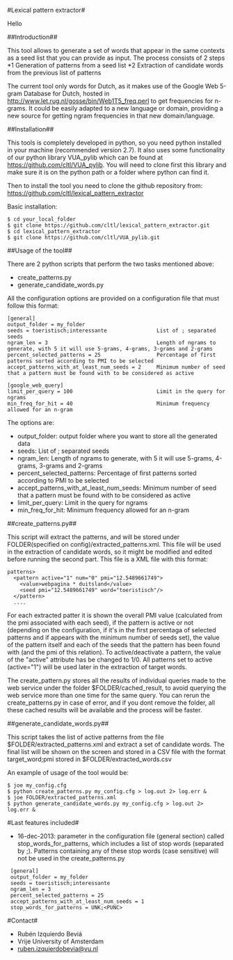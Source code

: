 #Lexical pattern extractor#

Hello

##Introduction##

This tool allows to generate a set of words that appear in the same contexts as a seed list that you can provide as input. The process consists of 2 steps
*1 Generation of patterns from a seed list
*2 Extraction of candidate words from the previous list of patterns

The current tool only words for Dutch, as it makes use of the Google Web 5-gram Database for Dutch, hosted in http://www.let.rug.nl/gosse/bin/Web1T5_freq.perl to
get frequencies for n-grams. It could be easily adapted to a new language or domain, providing a new source for getting ngram frequencies in that new domain/language.


##Installation##

This tools is completely developed in python, so you need python installed in your machine (recommended version 2.7). It also uses
some functionality of our python library VUA_pylib which can be found at https://github.com/cltl/VUA_pylib. You will need to clone
first this library and make sure it is on the python path or a folder where python can find it.

Then to install the tool you need to clone the github repository from:
https://github.com/cltl/lexical_pattern_extractor

Basic installation:
````
$ cd your_local_folder
$ git clone https://github.com/cltl/lexical_pattern_extractor.git
$ cd lexical_pattern_extractor
$ git clone https://github.com/cltl/VUA_pylib.git
````


##Usage of the tool##

There are 2 python scripts that perform the two tasks mentioned above:
* create_patterns.py
* generate_candidate_words.py

All the configuration options are provided on a configuration file that must follow this format:
````
[general]
output_folder = my_folder                       
seeds = toeristisch;interessante                List of ; separated seeds
ngram_len = 3                                   Length of ngrams to generate, with 5 it will use 5-grams, 4-grams, 3-grams and 2-grams
percent_selected_patterns = 25                  Percentage of first patterns sorted according to PMI to be selected
accept_patterns_with_at_least_num_seeds = 2     Minimum number of seed that a pattern must be found with to be considered as active

[google_web_query]
limit_per_query = 100                           Limit in the query for ngrams
min_freq_for_hit = 40                           Minimum frequency allowed for an n-gram
````

The options are:
* output_folder: output folder where you want to store all the generated data
* seeds: List of ; separated seeds
* ngram_len: Length of ngrams to generate, with 5 it will use 5-grams, 4-grams, 3-grams and 2-grams
* percent_selected_patterns: Percentage of first patterns sorted according to PMI to be selected
* accept_patterns_with_at_least_num_seeds: Minimum number of seed that a pattern must be found with to be considered as active
* limit_per_query: Limit in the query for ngrams
* min_freq_for_hit: Minimum frequency allowed for an n-gram

##create_patterns.py##

This script will extract the patterns, and will be stored under FOLDER(specified on config)/extracted_patterns.xml. This file will be used in the
extraction of candidate words, so it might be modified and edited before running the second part. This file is a XML file with this format:

````
patterns>
  <pattern active="1" num="0" pmi="12.5489661749">
    <value>webpagina * duitsland</value>
    <seed pmi="12.5489661749" word="toeristisch"/>
  </pattern>
  ....
````

For each extracted patter it is shown the overall PMI value (calculated from the pmi associated with each seed), if the pattern is active or not (depending
on the configuration, if it's in the first percentaga of selected patterns and if appears with the minimum number of seeds set), the value of the pattern itself
and each of the seeds that the pattern has been found with (and the pmi of this relation). To active/deactivate a pattern, the value of the "active" attribute
has be changed to 1/0. All patterns set to active (active="1") will be used later in the extraction of target words.

The create_pattern.py stores all the results of individual queries made to the web service under the folder $FOLDER/cached_result, to avoid querying the web service
more than one time for the same query. You can rerun the create_patterns.py in case of error, and if you dont remove the folder, all these cached results will be available
and the process will be faster.

##generate_candidate_words.py##

This script takes the list of active patterns from the file $FOLDER/extracted_patterns.xml and extract a set of candidate words. The final list will be shown on the screen and
stored in a CSV file with the format target_word;pmi stored in $FOLDER/extracted_words.csv


An example of usage of the tool would be:
````
$ joe my_config.cfg    
$ python create_patterns.py my_config.cfg > log.out 2> log.err &
$ joe FOLDER/extracted_patterns.xml
$ python generate_candidate_words.py my_config.cfg > log.out 2> log.err &
````

#Last features included#

* 16-dec-2013: parameter in the configuration file (general section) called stop_words_for_patterns, which
includes a list of stop words (separated by ;). Patterns containing any of these stop words (case sensitive) will not be
used in the create_patterns.py
````
 [general]
 output_folder = my_folder
 seeds = toeristisch;interessante
 ngram_len = 3
 percent_selected_patterns = 25
 accept_patterns_with_at_least_num_seeds = 1
 stop_words_for_patterns = UNK;<PUNC>
````



#Contact#
+ Rubén Izquierdo Beviá
+ Vrije University of Amsterdam
+ ruben.izquierdobevia@vu.nl